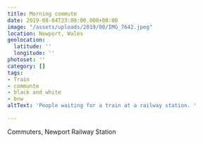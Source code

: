 ```yaml
---
title: Morning commute
date: 2019-08-04T23:00:00.000+00:00
image: "/assets/uploads/2019/08/IMG_7642.jpeg"
location: Newport, Wales
geolocation:
  latitude: ''
  longitude: ''
photoset: ''
category: []
tags:
- Train
- communte
- black and white
- bnw
altText: 'People waiting for a train at a railway station. '

---
```

Commuters, Newport Railway Station